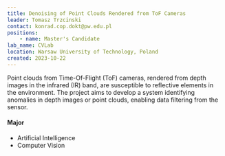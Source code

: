 ```yaml
---
title: Denoising of Point Clouds Rendered from ToF Cameras
leader: Tomasz Trzcinski
contact: konrad.cop.dokt@pw.edu.pl
positions:
    - name: Master's Candidate
lab_name: CVLab
location: Warsaw University of Technology, Poland
created: 2023-10-22
---
```


Point clouds from Time-Of-Flight (ToF) cameras, rendered from depth images in the infrared (IR) band, are susceptible to reflective elements in the environment. The project aims to develop a system identifying anomalies in depth images or point clouds, enabling data filtering from the sensor.

#### Major 
- Artificial Intelligence
- Computer Vision

